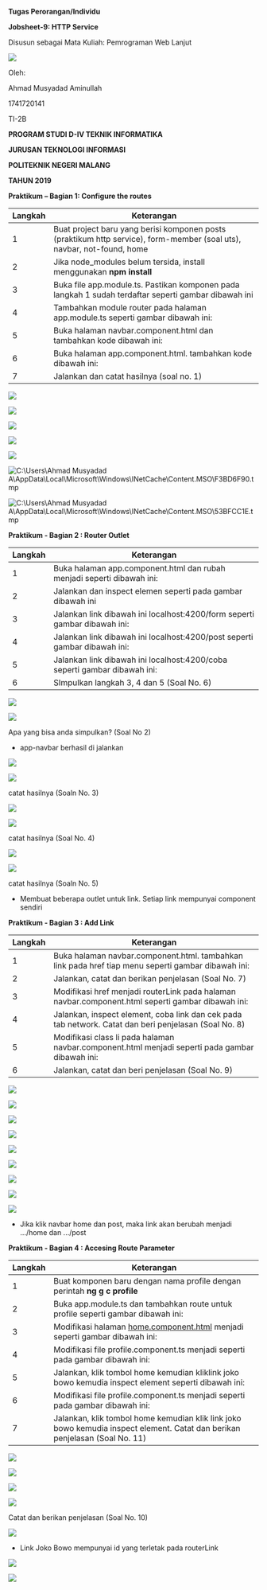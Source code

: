 **Tugas Perorangan/Individu**

**Jobsheet-9: HTTP Service**

Disusun sebagai Mata Kuliah: Pemrograman Web Lanjut

![](/media/9a827908af7782c94b07f6b25f98252a.png)

Oleh:

Ahmad Musyadad Aminullah

1741720141

TI-2B

**PROGRAM STUDI D-IV TEKNIK INFORMATIKA**

**JURUSAN TEKNOLOGI INFORMASI**

**POLITEKNIK NEGERI MALANG**

**TAHUN 2019**

**Praktikum – Bagian 1: Configure the routes**

| **Langkah** | **Keterangan**                                                                                                         |
|-------------|------------------------------------------------------------------------------------------------------------------------|
| 1           | Buat project baru yang berisi komponen posts (praktikum http service), form-member (soal uts), navbar, not-found, home |
| 2           | Jika node_modules belum tersida, install menggunakan **npm install**                                                   |
| 3           | Buka file app.module.ts. Pastikan komponen pada langkah 1 sudah terdaftar seperti gambar dibawah ini                   |
| 4           | Tambahkan module router pada halaman app.module.ts seperti gambar dibawah ini:                                         |
| 5           | Buka halaman navbar.component.html dan tambahkan kode dibawah ini:                                                     |
| 6           | Buka halaman app.component.html. tambahkan kode dibawah ini:                                                           |
| 7           | Jalankan dan catat hasilnya (soal no. 1)                                                                               |

![](/media/703c716769a0c3f8b90941487d8f155a.png)

![](/media/6f1e648cf299fe5e6d9abee7fe03c531.png)

![](/media/8a50e52860a8d491c8cb18c6188cd499.png)

![](/media/d727dd518eb018ee2d49a1315e779eae.png)

![](/media/80b66193a927509a9e1d18bc44023621.png)

![C:\\Users\\Ahmad Musyadad A\\AppData\\Local\\Microsoft\\Windows\\INetCache\\Content.MSO\\F3BD6F90.tmp](/media/492721f66afbe8039f75fbeb2c767ffa.png)

![C:\\Users\\Ahmad Musyadad A\\AppData\\Local\\Microsoft\\Windows\\INetCache\\Content.MSO\\53BFCC1E.tmp](/media/56ed9d604c280ff433a46da07e6e0c7d.png)

**Praktikum - Bagian 2 : Router Outlet**

| **Langkah** | **Keterangan**                                                            |
|-------------|---------------------------------------------------------------------------|
| 1           | Buka halaman app.component.html dan rubah menjadi seperti dibawah ini:    |
| 2           | Jalankan dan inspect elemen seperti pada gambar dibawah ini               |
| 3           | Jalankan link dibawah ini localhost:4200/form seperti gambar dibawah ini: |
| 4           | Jalankan link dibawah ini localhost:4200/post seperti gambar dibawah ini: |
| 5           | Jalankan link dibawah ini localhost:4200/coba seperti gambar dibawah ini: |
| 6           | SImpulkan langkah 3, 4 dan 5 (Soal No. 6)                                 |

![](/media/0cefa867074366888c73170ace9d0a7c.png)

![](/media/cde309a3f8084b6f56d61e8d2e48a7f4.png)

Apa yang bisa anda simpulkan? (Soal No 2)

-   app-navbar berhasil di jalankan

![](/media/1f28f02790867dad8f90586043af8898.png)

![](/media/58210993c1e9f12d289c59575e05de20.png)

catat hasilnya (Soaln No. 3)

![](/media/8d4792442bcd00dacc08414d744bf813.png)

![](/media/c9b7561d44b3917eaf32a4869a4ee3f0.png)

catat hasilnya (Soal No. 4)

![](/media/19ebb3d0e45bde04267853b00536294e.png)

![](/media/f62e22b7d22ba40a02354c952f3460b6.png)

catat hasilnya (Soaln No. 5)

-   Membuat beberapa outlet untuk link. Setiap link mempunyai component sendiri

**Praktikum - Bagian 3 : Add Link**

| **Langkah** | **Keterangan**                                                                                        |
|-------------|-------------------------------------------------------------------------------------------------------|
| 1           | Buka halaman navbar.component.html. tambahkan link pada href tiap menu seperti gambar dibawah ini:    |
| 2           | Jalankan, catat dan berikan penjelasan (Soal No. 7)                                                   |
| 3           | Modifikasi href menjadi routerLink pada halaman navbar.component.html seperti gambar dibawah ini:     |
| 4           | Jalankan, inspect element, coba link dan cek pada tab network. Catat dan beri penjelasan (Soal No. 8) |
| 5           | Modifikasi class li pada halaman navbar.component.html menjadi seperti pada gambar dibawah ini:       |
| 6           | Jalankan, catat dan beri penjelasan (Soal No. 9)                                                      |

![](/media/f295dd6e8b9bde2538c33b9b9e22ac7f.png)

![](/media/defaa21d2b4d8ee1b0f7b56599d842ec.png)

![](/media/1cb9192258f91ba88c26d5e982aed847.png)

![](/media/b4560c69c2147139126497baefd7fa09.png)

![](/media/05ae90103740ca298cd144c194ce42e4.png)

![](/media/99bce17ea83e403c82a502e6938a8588.png)

![](/media/1635d9b4ec76042a921bd1f098d48779.png)

![](/media/81a24eaa3a1142ea2d68a96efad8ea1c.png)

![](/media/e47ba1f7032caa6345fcdfb7510868db.png)

-   Jika klik navbar home dan post, maka link akan berubah menjadi .../home dan
    .../post

**Praktikum - Bagian 4 : Accesing Route Parameter**

| **Langkah** | **Keterangan**                                                                                                              |
|-------------|-----------------------------------------------------------------------------------------------------------------------------|
| 1           | Buat komponen baru dengan nama profile dengan perintah **ng g c profile**                                                   |
| 2           | Buka app.module.ts dan tambahkan route untuk profile seperti gambar dibawah ini:                                            |
| 3           | Modifikasi halaman [home.component.html](http://home.component.html) menjadi seperti gambar dibawah ini:                    |
| 4           | Modifikasi file profile.component.ts menjadi seperti pada gambar dibawah ini:                                               |
| 5           | Jalankan, klik tombol home kemudian kliklink joko bowo kemudia inspect element seperti dibawah ini:                         |
| 6           | Modifikasi file profile.component.ts menjadi seperti pada gambar dibawah ini:                                               |
| 7           | Jalankan, klik tombol home kemudian klik link joko bowo kemudia inspect element. Catat dan berikan penjelasan (Soal No. 11) |

![](/media/94bca279b354abef0301c79b5b5dea2d.png)

![](/media/72d767f2d811dacae9b6fbd5c1385792.png)

![](/media/9469927c6cc51bdad54e8de2e9a73cc8.png)

![](/media/bc60d9d3f5ce4d8fd150090f4f598579.png)

Catat dan berikan penjelasan (Soal No. 10)

![](/media/70da4a6239abd90ac08bcb13574f5496.png)

-   Link Joko Bowo mempunyai id yang terletak pada routerLink

![](/media/5b7ea642527e05c89df622cd124c3308.png)

![](/media/d099601dc931a83d8b84b1c92c01a827.png)
